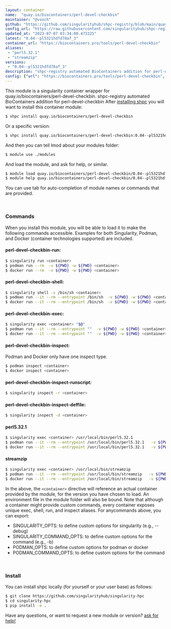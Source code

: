 ```yaml
---
layout: container
name:  "quay.io/biocontainers/perl-devel-checkbin"
maintainer: "@vsoch"
github: "https://github.com/singularityhub/shpc-registry/blob/main/quay.io/biocontainers/perl-devel-checkbin/container.yaml"
config_url: "https://raw.githubusercontent.com/singularityhub/shpc-registry/main/quay.io/biocontainers/perl-devel-checkbin/container.yaml"
updated_at: "2023-07-07 03:34:00.473325"
latest: "0.04--pl5321hdfd78af_3"
container_url: "https://biocontainers.pro/tools/perl-devel-checkbin"
aliases:
 - "perl5.32.1"
 - "streamzip"
versions:
 - "0.04--pl5321hdfd78af_3"
description: "shpc-registry automated BioContainers addition for perl-devel-checkbin"
config: {"url": "https://biocontainers.pro/tools/perl-devel-checkbin", "maintainer": "@vsoch", "description": "shpc-registry automated BioContainers addition for perl-devel-checkbin", "latest": {"0.04--pl5321hdfd78af_3": "sha256:2b8aa2f86c8b0d826887c1e1bfc1392e80817e1558921b29c514850973dffd87"}, "tags": {"0.04--pl5321hdfd78af_3": "sha256:2b8aa2f86c8b0d826887c1e1bfc1392e80817e1558921b29c514850973dffd87"}, "docker": "quay.io/biocontainers/perl-devel-checkbin", "aliases": {"perl5.32.1": "/usr/local/bin/perl5.32.1", "streamzip": "/usr/local/bin/streamzip"}}
---
```


This module is a singularity container wrapper for quay.io/biocontainers/perl-devel-checkbin.
shpc-registry automated BioContainers addition for perl-devel-checkbin
After [installing shpc](#install) you will want to install this container module:


```bash
$ shpc install quay.io/biocontainers/perl-devel-checkbin
```

Or a specific version:

```bash
$ shpc install quay.io/biocontainers/perl-devel-checkbin:0.04--pl5321hdfd78af_3
```

And then you can tell lmod about your modules folder:

```bash
$ module use ./modules
```

And load the module, and ask for help, or similar.

```bash
$ module load quay.io/biocontainers/perl-devel-checkbin/0.04--pl5321hdfd78af_3
$ module help quay.io/biocontainers/perl-devel-checkbin/0.04--pl5321hdfd78af_3
```

You can use tab for auto-completion of module names or commands that are provided.

<br>

### Commands

When you install this module, you will be able to load it to make the following commands accessible.
Examples for both Singularity, Podman, and Docker (container technologies supported) are included.

#### perl-devel-checkbin-run:

```bash
$ singularity run <container>
$ podman run --rm  -v ${PWD} -w ${PWD} <container>
$ docker run --rm  -v ${PWD} -w ${PWD} <container>
```

#### perl-devel-checkbin-shell:

```bash
$ singularity shell -s /bin/sh <container>
$ podman run --it --rm --entrypoint /bin/sh  -v ${PWD} -w ${PWD} <container>
$ docker run --it --rm --entrypoint /bin/sh  -v ${PWD} -w ${PWD} <container>
```

#### perl-devel-checkbin-exec:

```bash
$ singularity exec <container> "$@"
$ podman run --it --rm --entrypoint ""  -v ${PWD} -w ${PWD} <container> "$@"
$ docker run --it --rm --entrypoint ""  -v ${PWD} -w ${PWD} <container> "$@"
```

#### perl-devel-checkbin-inspect:

Podman and Docker only have one inspect type.

```bash
$ podman inspect <container>
$ docker inspect <container>
```

#### perl-devel-checkbin-inspect-runscript:

```bash
$ singularity inspect -r <container>
```

#### perl-devel-checkbin-inspect-deffile:

```bash
$ singularity inspect -d <container>
```


#### perl5.32.1

```bash
$ singularity exec <container> /usr/local/bin/perl5.32.1
$ podman run --it --rm --entrypoint /usr/local/bin/perl5.32.1   -v ${PWD} -w ${PWD} <container> -c " $@"
$ docker run --it --rm --entrypoint /usr/local/bin/perl5.32.1   -v ${PWD} -w ${PWD} <container> -c " $@"
```


#### streamzip

```bash
$ singularity exec <container> /usr/local/bin/streamzip
$ podman run --it --rm --entrypoint /usr/local/bin/streamzip   -v ${PWD} -w ${PWD} <container> -c " $@"
$ docker run --it --rm --entrypoint /usr/local/bin/streamzip   -v ${PWD} -w ${PWD} <container> -c " $@"
```



In the above, the `<container>` directive will reference an actual container provided
by the module, for the version you have chosen to load. An environment file in the
module folder will also be bound. Note that although a container
might provide custom commands, every container exposes unique exec, shell, run, and
inspect aliases. For anycommands above, you can export:

 - SINGULARITY_OPTS: to define custom options for singularity (e.g., --debug)
 - SINGULARITY_COMMAND_OPTS: to define custom options for the command (e.g., -b)
 - PODMAN_OPTS: to define custom options for podman or docker
 - PODMAN_COMMAND_OPTS: to define custom options for the command

<br>

### Install

You can install shpc locally (for yourself or your user base) as follows:

```bash
$ git clone https://github.com/singularityhub/singularity-hpc
$ cd singularity-hpc
$ pip install -e .
```

Have any questions, or want to request a new module or version? [ask for help!](https://github.com/singularityhub/singularity-hpc/issues)